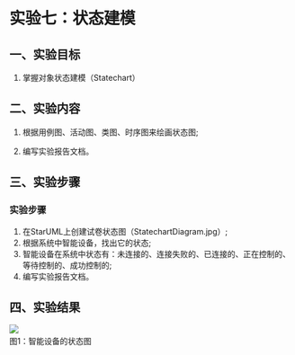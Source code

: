 # 实验七：状态建模

## 一、实验目标

1. 掌握对象状态建模（Statechart）

## 二、实验内容

1. 根据用例图、活动图、类图、时序图来绘画状态图;

2. 编写实验报告文档。

## 三、实验步骤

### 实验步骤

1. 在StarUML上创建试卷状态图（StatechartDiagram.jpg）;
2. 根据系统中智能设备，找出它的状态;
3. 智能设备在系统中状态有：未连接的、连接失败的、已连接的、正在控制的、等待控制的、成功控制的;
4. 编写实验报告文档。


## 四、实验结果

![](./zhuangtaitu.jpg)
​										
图1：智能设备的状态图
